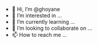 - 👋 Hi, I’m @ghoyane
- 👀 I’m interested in ...
- 🌱 I’m currently learning ...
- 💞️ I’m looking to collaborate on ...
- 📫 How to reach me ...

<!---
ghoyane/ghoyane is a ✨ special ✨ repository because its `README.md` (this file) appears on your GitHub profile.
You can click the Preview link to take a look at your changes.
--->

